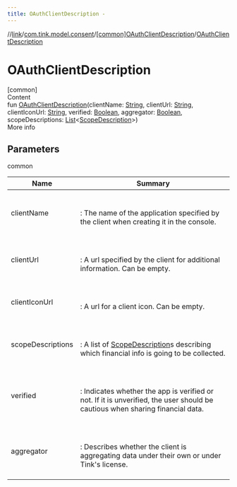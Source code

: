 ```yaml
---
title: OAuthClientDescription -
---
```

//[link](../../index.md)/[com.tink.model.consent](../index.md)/[[common]OAuthClientDescription](index.md)/[OAuthClientDescription](-o-auth-client-description.md)



# OAuthClientDescription  
[common]  
Content  
fun [OAuthClientDescription](-o-auth-client-description.md)(clientName: [String](https://kotlinlang.org/api/latest/jvm/stdlib/kotlin/-string/index.html), clientUrl: [String](https://kotlinlang.org/api/latest/jvm/stdlib/kotlin/-string/index.html), clientIconUrl: [String](https://kotlinlang.org/api/latest/jvm/stdlib/kotlin/-string/index.html), verified: [Boolean](https://kotlinlang.org/api/latest/jvm/stdlib/kotlin/-boolean/index.html), aggregator: [Boolean](https://kotlinlang.org/api/latest/jvm/stdlib/kotlin/-boolean/index.html), scopeDescriptions: [List](https://kotlinlang.org/api/latest/jvm/stdlib/kotlin.collections/-list/index.html)<[ScopeDescription](../[common]-scope-description/index.md)>)  
More info  


## Parameters  
  
common  
  
|  Name|  Summary| 
|---|---|
| <a name="com.tink.model.consent/OAuthClientDescription/OAuthClientDescription/#kotlin.String#kotlin.String#kotlin.String#kotlin.Boolean#kotlin.Boolean#kotlin.collections.List[com.tink.model.consent.ScopeDescription]/PointingToDeclaration/"></a>clientName| <a name="com.tink.model.consent/OAuthClientDescription/OAuthClientDescription/#kotlin.String#kotlin.String#kotlin.String#kotlin.Boolean#kotlin.Boolean#kotlin.collections.List[com.tink.model.consent.ScopeDescription]/PointingToDeclaration/"></a><br><br>: The name of the application specified by the client when creating it in the console.<br><br>
| <a name="com.tink.model.consent/OAuthClientDescription/OAuthClientDescription/#kotlin.String#kotlin.String#kotlin.String#kotlin.Boolean#kotlin.Boolean#kotlin.collections.List[com.tink.model.consent.ScopeDescription]/PointingToDeclaration/"></a>clientUrl| <a name="com.tink.model.consent/OAuthClientDescription/OAuthClientDescription/#kotlin.String#kotlin.String#kotlin.String#kotlin.Boolean#kotlin.Boolean#kotlin.collections.List[com.tink.model.consent.ScopeDescription]/PointingToDeclaration/"></a><br><br>: A url specified by the client for additional information. Can be empty.<br><br>
| <a name="com.tink.model.consent/OAuthClientDescription/OAuthClientDescription/#kotlin.String#kotlin.String#kotlin.String#kotlin.Boolean#kotlin.Boolean#kotlin.collections.List[com.tink.model.consent.ScopeDescription]/PointingToDeclaration/"></a>clientIconUrl| <a name="com.tink.model.consent/OAuthClientDescription/OAuthClientDescription/#kotlin.String#kotlin.String#kotlin.String#kotlin.Boolean#kotlin.Boolean#kotlin.collections.List[com.tink.model.consent.ScopeDescription]/PointingToDeclaration/"></a><br><br>: A url for a client icon. Can be empty.<br><br>
| <a name="com.tink.model.consent/OAuthClientDescription/OAuthClientDescription/#kotlin.String#kotlin.String#kotlin.String#kotlin.Boolean#kotlin.Boolean#kotlin.collections.List[com.tink.model.consent.ScopeDescription]/PointingToDeclaration/"></a>scopeDescriptions| <a name="com.tink.model.consent/OAuthClientDescription/OAuthClientDescription/#kotlin.String#kotlin.String#kotlin.String#kotlin.Boolean#kotlin.Boolean#kotlin.collections.List[com.tink.model.consent.ScopeDescription]/PointingToDeclaration/"></a><br><br>: A list of [ScopeDescription](../[common]-scope-description/index.md)s describing which financial info is going to be collected.<br><br>
| <a name="com.tink.model.consent/OAuthClientDescription/OAuthClientDescription/#kotlin.String#kotlin.String#kotlin.String#kotlin.Boolean#kotlin.Boolean#kotlin.collections.List[com.tink.model.consent.ScopeDescription]/PointingToDeclaration/"></a>verified| <a name="com.tink.model.consent/OAuthClientDescription/OAuthClientDescription/#kotlin.String#kotlin.String#kotlin.String#kotlin.Boolean#kotlin.Boolean#kotlin.collections.List[com.tink.model.consent.ScopeDescription]/PointingToDeclaration/"></a><br><br>: Indicates whether the app is verified or not. If it is unverified, the user should be cautious when sharing financial data.<br><br>
| <a name="com.tink.model.consent/OAuthClientDescription/OAuthClientDescription/#kotlin.String#kotlin.String#kotlin.String#kotlin.Boolean#kotlin.Boolean#kotlin.collections.List[com.tink.model.consent.ScopeDescription]/PointingToDeclaration/"></a>aggregator| <a name="com.tink.model.consent/OAuthClientDescription/OAuthClientDescription/#kotlin.String#kotlin.String#kotlin.String#kotlin.Boolean#kotlin.Boolean#kotlin.collections.List[com.tink.model.consent.ScopeDescription]/PointingToDeclaration/"></a><br><br>: Describes whether the client is aggregating data under their own or under Tink's license.<br><br>
  
  



